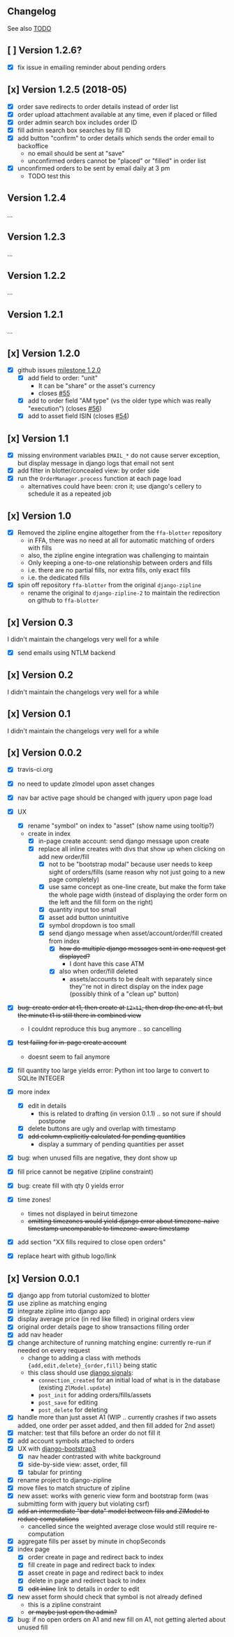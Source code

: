 ## Changelog
See also [TODO](TODO.md)

## [ ] Version 1.2.6?
- [x] fix issue in emailing reminder about pending orders


## [x] Version 1.2.5 (2018-05)
- [x] order save redirects to order details instead of order list
- [x] order upload attachment available at any time, even if placed or filled
- [x] order admin search box includes order ID
- [x] fill admin search box searches by fill ID
- [x] add button "confirm" to order details which sends the order email to backoffice
  - no email should be sent at "save"
  - unconfirmed orders cannot be "placed" or "filled" in order list
- [x] unconfirmed orders to be sent by email daily at 3 pm
  - TODO test this

## Version 1.2.4
...

## Version 1.2.3
...

## Version 1.2.2
...

## Version 1.2.1
...

## [x] Version 1.2.0
- [x] github issues [milestone 1.2.0](https://github.com/shadiakiki1986/ffa-blotter/milestone/5)
  - [x] add field to order: "unit"
    - It can be "share" or the asset's currency
    - closes [#55](https://github.com/shadiakiki1986/ffa-blotter/issues/55)
  - [x] add to order field "AM type" (vs the older type which was really "execution") (closes [#56](https://github.com/shadiakiki1986/ffa-blotter/issues/56))
  - [x] add to asset field ISIN (closes [#54](https://github.com/shadiakiki1986/ffa-blotter/issues/54))

## [x] Version 1.1
- [x] missing environment variables `EMAIL_*` do not cause server exception, but display message in django logs that email not sent
- [x] add filter in blotter/concealed view: by order side
- [x] run the `OrderManager.process` function at each page load
  - alternatives could have been: cron it; use django's cellery to schedule it as a repeated job

## [x] Version 1.0
- [x] Removed the zipline engine altogether from the `ffa-blotter` repository
  - in FFA, there was no need at all for automatic matching of orders with fills
  - also, the zipline engine integration was challenging to maintain
  - Only keeping a one-to-one relationship between orders and fills
  - i.e. there are no partial fills, nor extra fills, only exact fills
  - i.e. the dedicated fills
- [x] spin off repository `ffa-blotter` from the original `django-zipline`
  - rename the original to `django-zipline-2` to maintain the redirection on github to `ffa-blotter`

## [x] Version 0.3
I didn't maintain the changelogs very well for a while

- [x] send emails using NTLM backend

## [x] Version 0.2
I didn't maintain the changelogs very well for a while

## [x] Version 0.1
I didn't maintain the changelogs very well for a while

## [x] Version 0.0.2
- [x] travis-ci.org
- [x] no need to update zlmodel upon asset changes
- [x] nav bar active page should be changed with jquery upon page load
- [x] UX
  - [x] rename "symbol" on index to "asset" (show name using tooltip?)
  - create in index
    - [x] in-page create account: send django message upon create
    - [x] replace all inline creates with divs that show up when clicking on add new order/fill
      - [x] not to be "bootstrap modal" because user needs to keep sight of orders/fills (same reason why not just going to a new page completely)
      - [x] use same concept as one-line create, but make the form take the whole page width (instead of displaying the order form on the left and the fill form on the right)
      - [x] quantity input too small
      - [x] asset add button unintuitive
      - [x] symbol dropdown is too small
      - [x] send django message when asset/account/order/fill created from index
        - [x] ~~how do multiple django messages sent in one request get displayed?~~
          - I dont have this case ATM
        - [x] also when order/fill deleted
          - assets/accounts to be dealt with separately since they''re not in direct display on the index page (possibly think of a "clean up" button)

- [x] ~~bug: create order at t1, then create at `t2>t1`, then drop the one at t1, but the minute t1 is still there in combined view~~
  - I couldnt reproduce this bug anymore .. so cancelling
- [x] ~~test failing for in-page create account~~
  - doesnt seem to fail anymore
- [x] fill quantity too large yields error: Python int too large to convert to SQLite INTEGER
- [x] more index
  - [x] edit in details
    - this is related to drafting (in version 0.1.1) .. so not sure if should postpone
  - [x] delete buttons are ugly and overlap with timestamp
  - [x] ~~add column explicitly calculated for pending quantities~~
    - display a summary of pending quantities per asset
- [x] bug: when unused fills are negative, they dont show up
- [x] fill price cannot be negative (zipline constraint)
- [x] bug: create fill with qty 0 yields error
- [x] time zones!
  - times not displayed in beirut timezone
  - ~~omitting timezones would yield django error about timezone-naive timestamp uncomparable to timezone-aware timestamp~~
- [x] add section "XX fills required to close open orders"
- [x] replace heart with github logo/link


## [x] Version 0.0.1
- [x] django app from tutorial customized to blotter
- [x] use zipline as matching enging
- [x] integrate zipline into django app
- [x] display average price (in red like filled) in original orders view
- [x] original order details page to show transactions filling order
- [x] add nav header
- [x] change architecture of running matching engine: currently re-run if needed on every request
  - change to adding a class with methods `{add,edit,delete}_{order,fill}` being static
  - this class should use [django signals](https://docs.djangoproject.com/en/1.10/ref/signals/):
    - `connection_created` for an initial load of what is in the database (existing `ZlModel.update`)
    - `post_init` for adding orders/fills/assets
    - `post_save` for editing
    - `post_delete` for deleting
- [x] handle more than just asset A1 (WIP .. currently crashes if two assets added, one order per asset added, and then fill added for 2nd asset)
- [x] matcher: test that fills before an order do not fill it
- [x] add account symbols attached to orders
- [x] UX with [django-bootstrap3](https://github.com/dyve/django-bootstrap3)
  - [x] nav header contrasted with white background
  - [x] side-by-side view: asset, order, fill
  - [x] tabular for printing
- [x] rename project to django-zipline
- [x] move files to match structure of zipline
- [x] new asset: works with generic view form and bootstrap form (was submitting form with jquery but violating csrf)
- [x] ~~add an intermediate "bar data" model between fills and ZlModel to reduce computations~~
  - cancelled since the weighted average close would still require re-computation
- [x] aggregate fills per asset by minute in chopSeconds
- [x] index page
  - [x] order create in page and redirect back to index
  - [x] fill  create in page and redirect back to index
  - [x] asset create in page and redirect back to index
  - [x] delete in page and redirect back to index
  - [x] ~~edit inline~~ link to details in order to edit
- [x] new asset form should check that symbol is not already defined
  - this is a zipline constraint
  - ~~or maybe just open the admin?~~
- [x] bug: if no open orders on A1 and new fill on A1, not getting alerted about unused fill
